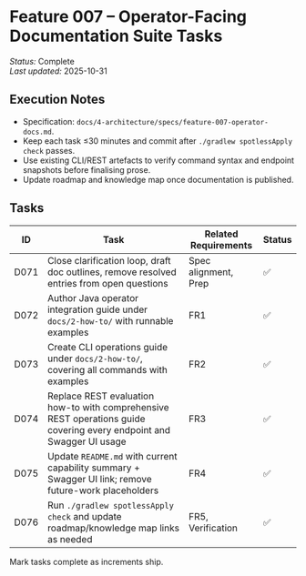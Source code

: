 # Feature 007 – Operator-Facing Documentation Suite Tasks

_Status:_ Complete  
_Last updated:_ 2025-10-31

## Execution Notes
- Specification: `docs/4-architecture/specs/feature-007-operator-docs.md`.
- Keep each task ≤30 minutes and commit after `./gradlew spotlessApply check` passes.
- Use existing CLI/REST artefacts to verify command syntax and endpoint snapshots before finalising prose.
- Update roadmap and knowledge map once documentation is published.

## Tasks
| ID | Task | Related Requirements | Status |
|----|------|----------------------|--------|
| D071 | Close clarification loop, draft doc outlines, remove resolved entries from open questions | Spec alignment, Prep | ✅ |
| D072 | Author Java operator integration guide under `docs/2-how-to/` with runnable examples | FR1 | ✅ |
| D073 | Create CLI operations guide under `docs/2-how-to/`, covering all commands with examples | FR2 | ✅ |
| D074 | Replace REST evaluation how-to with comprehensive REST operations guide covering every endpoint and Swagger UI usage | FR3 | ✅ |
| D075 | Update `README.md` with current capability summary + Swagger UI link; remove future-work placeholders | FR4 | ✅ |
| D076 | Run `./gradlew spotlessApply check` and update roadmap/knowledge map links as needed | FR5, Verification | ✅ |

Mark tasks complete as increments ship.
